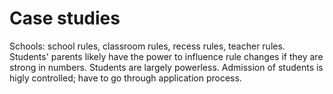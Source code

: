 # Case studies

Schools: school rules, classroom rules, recess rules, teacher rules. Students' parents likely have the power to influence rule changes if they are strong in numbers. Students are largely powerless. Admission of students is higly controlled; have to go through application process.

